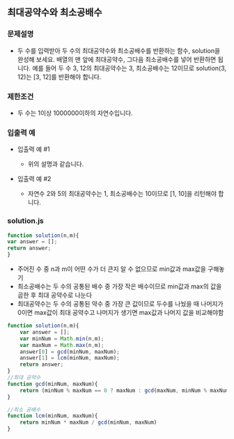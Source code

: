 ## 최대공약수와 최소공배수

### 문제설명
- 두 수를 입력받아 두 수의 최대공약수와 최소공배수를 반환하는 함수, solution을 완성해 보세요. 배열의 맨 앞에 최대공약수, 그다음 최소공배수를 넣어 반환하면 됩니다. 예를 들어 두 수 3, 12의 최대공약수는 3, 최소공배수는 12이므로 solution(3, 12)는 [3, 12]를 반환해야 합니다.

### 제한조건
- 두 수는 1이상 1000000이하의 자연수입니다.

### 입출력 예
- 입출력 예 #1
  - 위의 설명과 같습니다.

- 입출력 예 #2
  - 자연수 2와 5의 최대공약수는 1, 최소공배수는 10이므로 [1, 10]을 리턴해야 합니다.

### solution.js
```javascript
function solution(n,m){
var answer = [];
return answer;
}
```

- 주어진 수 중 n과 m이 어떤 수가 더 큰지 알 수 없으므로 min값과 max값을 구해놓기
- 최소공배수는 두 수의 공통된 배수 중 가장 작은 배수이므로 min값과 max의 값을 곱한 후 최대 공약수로 나눈다
- 최대공약수는 두 수의 공통된 약수 중 가장 큰 값이므로 두수를 나눴을 때 나머지가 0이면 max값이 최대 공약수고 나머지가 생기면 max값과 나머지 값을 비교해야함

```javascript
function solution(n,m){
    var answer = [];
    var minNum = Math.min(n,m);
    var maxNum = Math.max(n,m);
    answer[0] = gcd(minNum, maxNum);
    answer[1] = lcm(minNum, maxNum);
    return answer;
}
//최대 공약수
function gcd(minNum, maxNum){
    return (minNum % maxNum == 0 ? maxNum : gcd(maxNum, minNum % maxNum))
}

//최소 공배수
function lcm(minNum, maxNum){
    return minNum * maxNum / gcd(minNum, maxNum)
}
```
